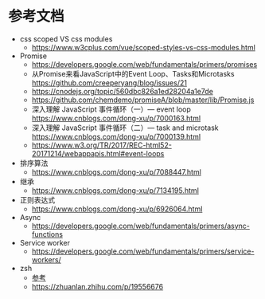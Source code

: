 # 参考文档

- css scoped VS css modules
  - https://www.w3cplus.com/vue/scoped-styles-vs-css-modules.html
- Promise
  - https://developers.google.com/web/fundamentals/primers/promises
  - 从Promise来看JavaScript中的Event Loop、Tasks和Microtasks https://github.com/creeperyang/blog/issues/21
  - https://cnodejs.org/topic/560dbc826a1ed28204a1e7de
  - https://github.com/chemdemo/promiseA/blob/master/lib/Promise.js
  - 深入理解 JavaScript 事件循环（一）— event loop https://www.cnblogs.com/dong-xu/p/7000163.html
  - 深入理解 JavaScript 事件循环（二）— task and microtask https://www.cnblogs.com/dong-xu/p/7000139.html
  - https://www.w3.org/TR/2017/REC-html52-20171214/webappapis.html#event-loops
- 排序算法
  - https://www.cnblogs.com/dong-xu/p/7088447.html
- 继承
  - https://www.cnblogs.com/dong-xu/p/7134195.html
- 正则表达式
  - https://www.cnblogs.com/dong-xu/p/6926064.html
- Async
  - https://developers.google.com/web/fundamentals/primers/async-functions
- Service worker
  - https://developers.google.com/web/fundamentals/primers/service-workers/
- zsh
  - [参考](https://leohxj.gitbooks.io/a-programmer-prepares/software/mac/softwares/zsh.html)
  - https://zhuanlan.zhihu.com/p/19556676

